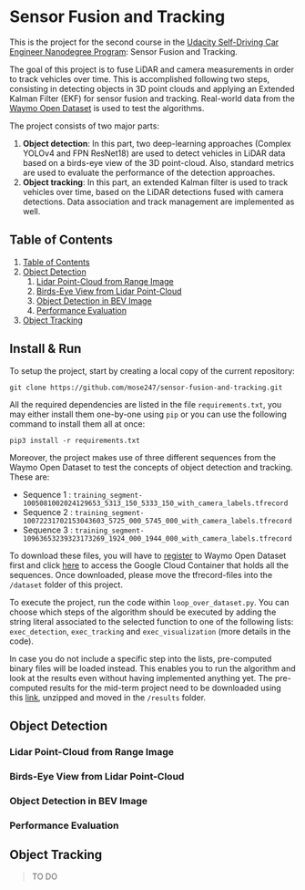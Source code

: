 # Sensor Fusion and Tracking
This is the project for the second course in the  [Udacity Self-Driving Car Engineer Nanodegree Program](https://www.udacity.com/course/c-plus-plus-nanodegree--nd213): Sensor Fusion and Tracking. 

The goal of this project is to fuse LiDAR and camera measurements in order to track vehicles over time. This is accomplished following two steps, consisting in detecting objects in 3D point clouds and applying an Extended Kalman Filter (EKF) for sensor fusion and tracking. Real-world data from the [Waymo Open Dataset](https://waymo.com/open/) is used to test the algorithms.

The project consists of two major parts: 
1. **Object detection**: In this part, two deep-learning approaches (Complex YOLOv4 and FPN ResNet18) are used to detect vehicles in LiDAR data based on a birds-eye view of the 3D point-cloud. Also, standard metrics are used to evaluate the performance of the detection approaches. 
2. **Object tracking**: In this part, an extended Kalman filter is used to track vehicles over time, based on the LiDAR detections fused with camera detections. Data association and track management are implemented as well.

## Table of Contents
1. [Table of Contents](https://github.com/mose247/sensor-fusion-and-tracking/tree/main#install--run)
2. [Object Detection](https://github.com/mose247/sensor-fusion-and-tracking/tree/main#object-detection)
   1. [Lidar Point-Cloud from Range Image](https://github.com/mose247/sensor-fusion-and-tracking/tree/main#lidar-point-cloud-from-range-image)
   2. [Birds-Eye View from Lidar Point-Cloud](https://github.com/mose247/sensor-fusion-and-tracking/tree/main#birds-eye-view-from-lidar-point-cloud)
   3. [Object Detection in BEV Image](https://github.com/mose247/sensor-fusion-and-tracking/tree/main#object-detection-in-bev-image)
   4. [Performance Evaluation](https://github.com/mose247/sensor-fusion-and-tracking/tree/main#performance-evaluation)
4. [Object Tracking](https://github.com/mose247/sensor-fusion-and-tracking/tree/main#object-tracking)

## Install & Run
To setup the project, start by creating a local copy of the current repository:
```
git clone https://github.com/mose247/sensor-fusion-and-tracking.git
```
All the required dependencies are listed in the file `requirements.txt`, you may either install them one-by-one using `pip` or you can use the following command to install them all at once: 
```
pip3 install -r requirements.txt
```

Moreover, the project makes use of three different sequences from the Waymo Open Dataset to test the concepts of object detection and tracking. These are:

- Sequence 1 : `training_segment-1005081002024129653_5313_150_5333_150_with_camera_labels.tfrecord`
- Sequence 2 : `training_segment-10072231702153043603_5725_000_5745_000_with_camera_labels.tfrecord`
- Sequence 3 : `training_segment-10963653239323173269_1924_000_1944_000_with_camera_labels.tfrecord`

To download these files, you will have to [register](https://waymo.com/open/terms) to Waymo Open Dataset first and click [here](https://console.cloud.google.com/storage/browser/waymo_open_dataset_v_1_2_0_individual_files;tab=objects?prefix=&forceOnObjectsSortingFiltering=false) to access the Google Cloud Container that holds all the sequences. Once downloaded, please move the tfrecord-files into the `/dataset` folder of this project.

To execute the project, run the code within `loop_over_dataset.py`. You can choose which steps of the algorithm should be executed by adding the string literal associated to the selected function to one of the following lists: `exec_detection`, `exec_tracking` and `exec_visualization` (more details in the code). 

In case you do not include a specific step into the lists, pre-computed binary files will be loaded instead. This enables you to run the algorithm and look at the results even without having implemented anything yet. The pre-computed results for the mid-term project need to be downloaded using this [link](https://drive.google.com/drive/folders/1-s46dKSrtx8rrNwnObGbly2nO3i4D7r7), unzipped and moved in the `/results` folder.

## Object Detection

### Lidar Point-Cloud from Range Image

### Birds-Eye View from Lidar Point-Cloud

### Object Detection in BEV Image

### Performance Evaluation 

## Object Tracking
> TO DO

